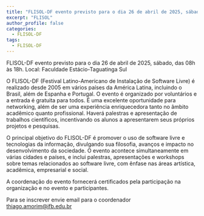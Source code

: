 ```yaml
---
title: "FLISOL-DF evento previsto para o dia 26 de abril de 2025, sábado, das 08h às 18h"
excerpt: "FLISOL"
author_profile: false
categories:
  - FLISOL-DF
tags:
  - FLISOL-DF
---
```

FLISOL-DF evento previsto para o dia 26 de abril de 2025, sábado, das 08h às 18h.
Local:  Faculdade Estácio-Taguatinga Sul

O FLISOL-DF (Festival Latino-Americano de Instalação de Software Livre) é realizado desde 2005 em vários países da 
América Latina, incluindo o Brasil, além de Espanha e Portugal. O evento é organizado por voluntários e a entrada 
é gratuita para todos. É uma excelente oportunidade para networking, além de ser uma experiência enriquecedora tanto 
no âmbito acadêmico quanto profissional. Haverá palestras e apresentação de trabalhos científicos, incentivando os 
alunos a apresentarem seus próprios projetos e pesquisas.

O principal objetivo do FLISOL-DF é promover o uso de software livre e tecnologias da informação, divulgando sua 
filosofia, avanços e impacto no desenvolvimento da sociedade. O evento acontece simultaneamente em várias cidades e 
países, e inclui palestras, apresentações e workshops sobre temas relacionados ao software livre, com ênfase nas áreas 
artística, acadêmica, empresarial e social.

A coordenação do evento fornecerá certificados pela participação na organização e no evento e participantes.

Para se inscrever envie email para o coordenador thiago.amorim@ifb.edu.br
